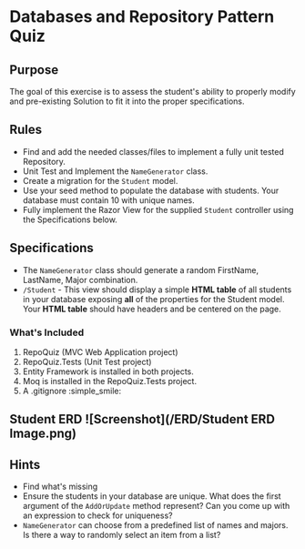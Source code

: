 # Databases and Repository Pattern Quiz

## Purpose
The goal of this exercise is to assess the student's ability to properly modify and pre-existing Solution to fit it into the proper specifications.


## Rules

- Find and add the needed classes/files to implement a fully unit tested Repository.
- Unit Test and Implement the `NameGenerator` class.
- Create a migration for the `Student` model.
- Use your seed method to populate the database with students. Your database must contain 10 with unique names.
- Fully implement the Razor View for the supplied `Student` controller using the Specifications below.


## Specifications

- The `NameGenerator` class should generate a random FirstName, LastName, Major combination.
- `/Student` - This view should display a simple **HTML table** of all students in your database exposing **all** of the properties for the Student model. Your **HTML table** should have headers and be centered on the page.


### What's Included

1. RepoQuiz (MVC Web Application project)
2. RepoQuiz.Tests (Unit Test project)
3. Entity Framework is installed in both projects.
4. Moq is installed in the RepoQuiz.Tests project.
5. A .gitignore :simple_smile:

## Student ERD ![Screenshot](/ERD/Student ERD Image.png)

## Hints

- Find what's missing
- Ensure the students in your database are unique. What does the first argument of the `AddOrUpdate` method represent? Can you come up with an expression to check for uniqueness?
- `NameGenerator` can choose from a predefined list of names and majors. Is there a way to randomly select an item from a list?
